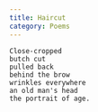 ```yaml
---
title: Haircut
category: Poems
---
```


    Close-cropped
    butch cut
    pulled back
    behind the brow
    wrinkles everywhere
    an old man's head
    the portrait of age.


